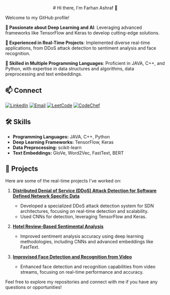 <p align="center">
  # Hi there, I'm Farhan Ashraf 👋
</p>

Welcome to my GitHub profile!

**🔹 Passionate about Deep Learning and AI**: Leveraging advanced frameworks like TensorFlow and Keras to develop cutting-edge solutions.

**🔹 Experienced in Real-Time Projects**: Implemented diverse real-time applications, from DDoS attack detection to sentiment analysis and face recognition.

**🔹 Skilled in Multiple Programming Languages**: Proficient in JAVA, C++, and Python, with expertise in data structures and algorithms, data preprocessing and text embeddings.

## 📫 Connect

[![LinkedIn](https://img.shields.io/badge/LinkedIn-Farhan_Ashraf-blue?logo=linkedin&logoColor=white)](https://www.linkedin.com/in/farhan-ashraf-87b01189/)  [![Email](https://img.shields.io/badge/Email-farhanashraf4@gmail.com-red?logo=gmail&logoColor=white)](mailto:farhanashraf4@gmail.com)  [![LeetCode](https://img.shields.io/badge/LeetCode-Farhan_Ashraf-blue?logo=leetcode&logoColor=white)](https://leetcode.com/u/farhanashraf4/)  [![CodeChef](https://img.shields.io/badge/CodeChef-Farhan_Ashraf-orange?logo=codechef&logoColor=white)](https://www.codechef.com/users/farhanashraf)

## 🛠️ Skills

- **Programming Languages:** JAVA, C++, Python
- **Deep Learning Frameworks:** TensorFlow, Keras
- **Data Preprocessing:** scikit-learn
- **Text Embeddings:** GloVe, Word2Vec, FastText, BERT

## 🚀 Projects

Here are some of the real-time projects I've worked on:

1. **[Distributed Denial of Service (DDoS) Attack Detection for Software Defined Network Specific Data](#)**
   - Developed a specialized DDoS attack detection system for SDN architectures, focusing on real-time detection and scalability.
   - Used CNNs for detection, leveraging TensorFlow and Keras.

2. **[Hotel Review-Based Sentimental Analysis](#)**
   - Improved sentiment analysis accuracy using deep learning methodologies, including CNNs and advanced embeddings like FastText.

3. **[Improvised Face Detection and Recognition from Video](#)**
   - Enhanced face detection and recognition capabilities from video streams, focusing on real-time performance and accuracy.
    

Feel free to explore my repositories and connect with me if you have any questions or opportunities!

